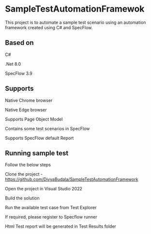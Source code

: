 # SampleTestAutomationFramewok
This project is to automate a sample test scenario using an automation framework created using C# and SpecFlow.

## Based on
C#

.Net 8.0

SpecFlow 3.9

## Supports
Native Chrome browser

Native Edge browser

Supports Page Object Model

Contains some test scenarios in SpecFlow

Supports SpecFlow default Report

## Running sample test
Follow the below steps

Clone the project - https://github.com/DivyaBudala/SampleTestAutomationFramework

Open the project in Visual Studio 2022

Build the solution

Run the available test case from Test Explorer

If required, please register to Specflow runner

Html Test report will be generated in Test Results folder

